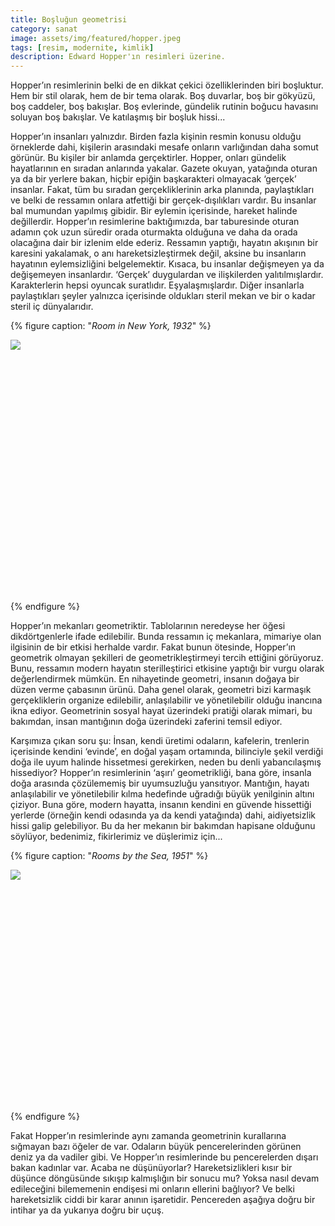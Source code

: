 ```yaml
---
title: Boşluğun geometrisi
category: sanat
image: assets/img/featured/hopper.jpeg
tags: [resim, modernite, kimlik]
description: Edward Hopper'ın resimleri üzerine.
--- 
```


Hopper’ın resimlerinin belki de en dikkat çekici özelliklerinden biri boşluktur. Hem bir stil olarak, hem de bir tema olarak. Boş duvarlar, boş bir gökyüzü, boş caddeler, boş bakışlar. Boş evlerinde, gündelik rutinin boğucu havasını soluyan boş bakışlar. Ve katılaşmış bir boşluk hissi...

Hopper’ın insanları yalnızdır. Birden fazla kişinin resmin konusu olduğu örneklerde dahi, kişilerin arasındaki mesafe onların varlığından daha somut görünür. Bu kişiler bir anlamda gerçektirler. Hopper, onları gündelik hayatlarının en sıradan anlarında yakalar. Gazete okuyan, yatağında oturan ya da bir yerlere bakan, hiçbir epiğin başkarakteri olmayacak ‘gerçek’ insanlar. Fakat, tüm bu sıradan gerçekliklerinin arka planında, paylaştıkları ve belki de ressamın onlara atfettiği bir gerçek-dışılıkları vardır. Bu insanlar bal mumundan yapılmış gibidir. Bir eylemin içerisinde, hareket halinde değillerdir. Hopper’ın resimlerine baktığımızda, bar taburesinde oturan adamın çok uzun süredir orada oturmakta olduğuna ve daha da orada olacağına dair bir izlenim elde ederiz. Ressamın yaptığı, hayatın akışının bir karesini yakalamak, o anı hareketsizleştirmek değil, aksine bu insanların hayatının eylemsizliğini belgelemektir. Kısaca, bu insanlar değişmeyen ya da değişemeyen insanlardır. ‘Gerçek’ duygulardan ve ilişkilerden yalıtılmışlardır. Karakterlerin hepsi oyuncak suratlıdır. Eşyalaşmışlardır. Diğer insanlarla paylaştıkları şeyler yalnızca içerisinde oldukları steril mekan ve bir o kadar steril iç dünyalarıdır. 

{% figure caption: "_Room in New York, 1932_" %}
<div class="ratio-box" style="padding-bottom: 79.7%">
<img src="/assets/img/others/hopper-2.jpeg">
</div>
{% endfigure %}

Hopper’ın mekanları geometriktir. Tablolarının neredeyse her öğesi dikdörtgenlerle ifade edilebilir. Bunda ressamın iç mekanlara, mimariye olan ilgisinin de bir etkisi herhalde vardır. Fakat bunun ötesinde, Hopper’ın geometrik olmayan şekilleri de geometrikleştirmeyi tercih ettiğini görüyoruz. Bunu, ressamın modern hayatın sterilleştirici etkisine yaptığı bir vurgu olarak değerlendirmek mümkün. En nihayetinde geometri, insanın doğaya bir düzen verme çabasının ürünü. Daha genel olarak, geometri bizi karmaşık gerçekliklerin organize edilebilir, anlaşılabilir ve yönetilebilir olduğu inancına ikna ediyor. Geometrinin sosyal hayat üzerindeki pratiği olarak mimari, bu bakımdan, insan mantığının doğa üzerindeki zaferini temsil ediyor. 

Karşımıza çıkan soru şu: İnsan, kendi üretimi odaların, kafelerin, trenlerin içerisinde kendini ‘evinde’, en doğal yaşam ortamında, bilinciyle şekil verdiği doğa ile uyum halinde hissetmesi gerekirken, neden bu denli yabancılaşmış hissediyor? Hopper’ın resimlerinin ‘aşırı’ geometrikliği, bana göre, insanla doğa arasında çözülememiş bir uyumsuzluğu yansıtıyor. Mantığın, hayatı anlaşılabilir ve yönetilebilir kılma hedefinde uğradığı büyük yenilginin altını çiziyor. Buna göre, modern hayatta, insanın kendini en güvende hissettiği yerlerde (örneğin kendi odasında ya da kendi yatağında) dahi, aidiyetsizlik hissi galip gelebiliyor. Bu da her mekanın bir bakımdan hapisane olduğunu söylüyor, bedenimiz, fikirlerimiz ve düşlerimiz için...

{% figure caption: "_Rooms by the Sea, 1951_" %}
<div class="ratio-box" style="padding-bottom: 73.5%">
<img src="/assets/img/others/hopper-3.jpeg">
</div>
{% endfigure %}

Fakat Hopper’ın resimlerinde aynı zamanda geometrinin kurallarına sığmayan bazı öğeler de var. Odaların büyük pencerelerinden görünen deniz ya da vadiler gibi. Ve Hopper’ın resimlerinde bu pencerelerden dışarı bakan kadınlar var. Acaba ne düşünüyorlar? Hareketsizlikleri kısır bir düşünce döngüsünde sıkışıp kalmışlığın bir sonucu mu? Yoksa nasıl devam edileceğini bilememenin endişesi mi onların ellerini bağlıyor? Ve belki hareketsizlik ciddi bir karar anının işaretidir. Pencereden aşağıya doğru bir intihar ya da yukarıya doğru bir uçuş. 


